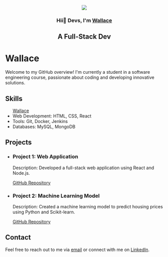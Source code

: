 <p align="center">
  <a href="https://Its-sb.netlify.app" target="_blank" rel="noreferrer"><img src="https://res.cloudinary.com/practicaldev/image/fetch/s--1aVkDcPx--/c_imagga_scale,f_auto,fl_progressive,h_420,q_auto,w_1000/https://thepracticaldev.s3.amazonaws.com/i/a2w3y0ttoysnodawoo2e.png"></a>
</p>

<h3 align="center">
Hii👋 Devs, I'm <a href="https://www.linkedin.com/in/wallace-lazaro-21w/" target="_blank" rel="noreferrer">Wallace</a> 
</h3>

<h2 align="center">
A Full-Stack Dev
</h2>

<!DOCTYPE html>
<html lang="en">
<head>
    <meta charset="UTF-8">
    <meta name="viewport" content="width=device-width, initial-scale=1.0">
</head>
<body>
    <div class="container">
        <div class="header">
            <h1>Wallace</h1>
            <p>Welcome to my GitHub overview! I'm currently a student in a software engineering course, passionate about coding and developing innovative solutions.</p>
        </div>
        <div class="skills">
            <h2>Skills</h2>
            <ul>
                <a href="https://www.linkedin.com/in/wallace-lazaro-21w/" target="_blank" rel="noreferrer">Wallace</a>
                <li>Web Development: HTML, CSS, React</li>
                <li>Tools: Git, Docker, Jenkins</li>
                <li>Databases: MySQL, MongoDB</li>
            </ul>
        </div>
        <div class="projects">
            <h2>Projects</h2>
            <ul>
                <li>
                    <h3>Project 1: Web Application</h3>
                    <p>Description: Developed a full-stack web application using React and Node.js.</p>
                    <p><a href="https://github.com/yourusername/project1">GitHub Repository</a></p>
                </li>
                <li>
                    <h3>Project 2: Machine Learning Model</h3>
                    <p>Description: Created a machine learning model to predict housing prices using Python and Scikit-learn.</p>
                    <p><a href="https://github.com/yourusername/project2">GitHub Repository</a></p>
                </li>
                <!-- Add more projects as needed -->
            </ul>
        </div>
        <div class="contact">
            <h2>Contact</h2>
            <p>Feel free to reach out to me via <a href="mailto:your.email@example.com">email</a> or connect with me on <a href="https://www.linkedin.com/in/yourprofile">LinkedIn</a>.</p>
        </div>
    </div>
</body>
</html>
